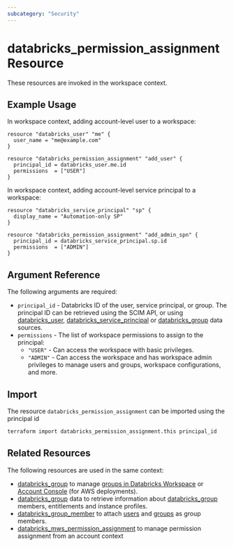 ```yaml
---
subcategory: "Security"
---
```

# databricks_permission_assignment Resource

These resources are invoked in the workspace context.

## Example Usage

In workspace context, adding account-level user to a workspace:

```hcl
resource "databricks_user" "me" {
  user_name = "me@example.com"
}

resource "databricks_permission_assignment" "add_user" {
  principal_id = databricks_user.me.id
  permissions  = ["USER"]
}
```

In workspace context, adding account-level service principal to a workspace:

```hcl
resource "databricks_service_principal" "sp" {
  display_name = "Automation-only SP"
}

resource "databricks_permission_assignment" "add_admin_spn" {
  principal_id = databricks_service_principal.sp.id
  permissions  = ["ADMIN"]
}
```

## Argument Reference

The following arguments are required:

* `principal_id` - Databricks ID of the user, service principal, or group. The principal ID can be retrieved using the SCIM API, or using [databricks_user](../data-sources/user.md), [databricks_service_principal](../data-sources/service_principal.md) or [databricks_group](../data-sources/group.md) data sources.
* `permissions` - The list of workspace permissions to assign to the principal:
  * `"USER"` - Can access the workspace with basic privileges.
  * `"ADMIN"` - Can access the workspace and has workspace admin privileges to manage users and groups, workspace configurations, and more.

## Import

The resource `databricks_permission_assignment` can be imported using the principal id

```bash
terraform import databricks_permission_assignment.this principal_id
```

## Related Resources

The following resources are used in the same context:

* [databricks_group](group.md) to manage [groups in Databricks Workspace](https://docs.databricks.com/administration-guide/users-groups/groups.html) or [Account Console](https://accounts.cloud.databricks.com/) (for AWS deployments).
* [databricks_group](../data-sources/group.md) data to retrieve information about [databricks_group](group.md) members, entitlements and instance profiles.
* [databricks_group_member](group_member.md) to attach [users](user.md) and [groups](group.md) as group members.
* [databricks_mws_permission_assignment](mws_permission_assignment.md) to manage permission assignment from an account context
